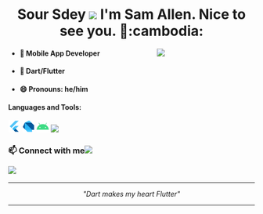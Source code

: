 <h1 align="center">Sour Sdey <img src="https://raw.githubusercontent.com/ShahriarShafin/ShahriarShafin/main/Assets/hi.gif" width="40px"/> I'm Sam Allen. Nice to see you. 🤗:cambodia:</h1>

<p>
 <img align="right" src="https://raw.githubusercontent.com/ShahriarShafin/ShahriarShafin/main/Assets/programmer.gif" width="200px alt="programmergif">
</p>

- #### 🔭 Mobile App Developer
- #### 🌱 Dart/Flutter
- #### 😄 Pronouns: he/him


#### Languages and Tools:
<img src="https://raw.githubusercontent.com/github/explore/80688e429a7d4ef2fca1e82350fe8e3517d3494d/topics/flutter/flutter.png" style="max-width:100%;" height="25"> <img src="https://raw.githubusercontent.com/github/explore/80688e429a7d4ef2fca1e82350fe8e3517d3494d/topics/dart/dart.png" style="max-width:100%;" height="25"> <img src="https://raw.githubusercontent.com/github/explore/80688e429a7d4ef2fca1e82350fe8e3517d3494d/topics/android/android.png" style="max-width:100%;" height="25"> <img src="https://upload.wikimedia.org/wikipedia/commons/thumb/9/9a/Visual_Studio_Code_1.35_icon.svg/1024px-Visual_Studio_Code_1.35_icon.svg.png" style="max-width:100%;" height="25">

### 📫 Connect with me<img src="https://raw.githubusercontent.com/ShahriarShafin/ShahriarShafin/main/Assets/handshake.gif" height="32px">
 
<a href="https://twitter.com/shhriar_shafin"><img src="https://cdn2.iconfinder.com/data/icons/social-media-2285/512/1_Twitter3_colored_svg-128.png" width="40"></a>



--- 

<p align="center">
   <i>
     "Dart makes my heart Flutter"
  </i>
</p>       

---

